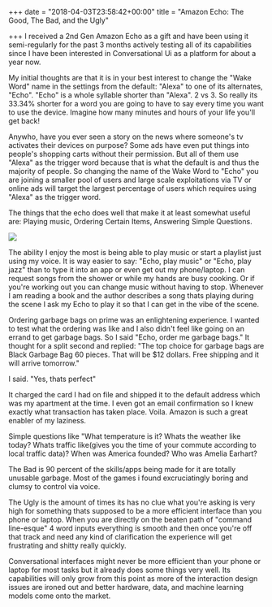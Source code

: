 +++
date = "2018-04-03T23:58:42+00:00"
title = "Amazon Echo: The Good, The Bad, and the Ugly"

+++
I received a 2nd Gen Amazon Echo as a gift and have been using it semi-regularly for the past 3 months actively testing all of its capabilities since I have been interested in Conversational Ui as a platform for about a year now.

My initial thoughts are that it is in your best interest to change the "Wake Word" name in the settings from the default: "Alexa" to one of its alternates, "Echo". "Echo" is a whole syllable shorter than "Alexa". 2 vs 3. So really its 33.34% shorter for a word you are going to have to say every time you want to use the device. Imagine how many minutes and hours of your life you'll get back!

Anywho, have you ever seen a story on the news where someone's tv activates their devices on purpose? Some ads have even put things into people's shopping carts without their permission. But all of them use "Alexa" as the trigger word because that is what the default is and thus the majority of people. So changing the name of the Wake Word to "Echo" you are joining a smaller pool of users and large scale exploitations via TV or online ads will target the largest percentage of users which requires using "Alexa" as the trigger word.

The things that the echo does well that make it at least somewhat useful are: Playing music, Ordering Certain Items, Answering Simple Questions.

![](https://sitecdn.tvpage.com/live/users/1758166/canvas/1261/692/317069742-021261694.jpg)

The ability I enjoy the most is being able to play music or start a playlist just using my voice. It is way easier to say: "Echo, play music" or "Echo, play jazz" than to type it into an app or even get out my phone/laptop. I can request songs from the shower or while my hands are busy cooking. Or if you're working out you can change music without having to stop. Whenever I am reading a book and the author describes a song thats playing during the scene I ask my Echo to play it so that I can get in the vibe of the scene.

Ordering garbage bags on prime was an enlightening experience. I wanted to test what the ordering was like and I also didn't feel like going on an errand to get garbage bags. So I said "Echo, order me garbage bags." It thought for a split second and replied: "The top choice for garbage bags are Black Garbage Bag 60 pieces. That will be $12 dollars. Free shipping and it will arrive tomorrow."

I said. "Yes, thats perfect"

It charged the card I had on file and shipped it to the default address which was my apartment at the time. I even got an email confirmation so I knew exactly what transaction has taken place. Voila. Amazon is such a great enabler of my laziness.

Simple questions like "What temperature is it? Whats the weather like today? Whats traffic like(gives you the time of your commute according to local traffic data)? When was America founded? Who was Amelia Earhart?

The Bad is 90 percent of the skills/apps being made for it are totally unusable garbage. Most of the games i found excruciatingly boring and clumsy to control via voice.

The Ugly is the amount of times its has no clue what you're asking is very high for something thats supposed to be a more efficient interface than you phone or laptop. When you are directly on the beaten path of "command line-esque" 4 word inputs everything is smooth and then once you're off that track and need any kind of clarification the experience will get frustrating and shitty really quickly.

Conversational interfaces might never be more efficient than your phone or laptop for most tasks but it already does some things very well. Its capabilities will only grow from this point as more of the interaction design issues are ironed out and better hardware, data, and machine learning models come onto the market.